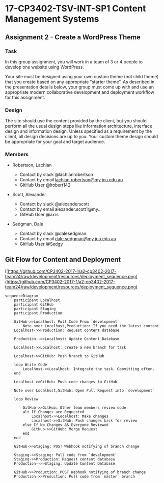 # 17-CP3402-TSV-INT-SP1 Content Management Systems

## Assignment 2 - Create a WordPress Theme

### Task

In this group assignment, you will work in a team of 3 or 4 people to develop one website using WordPress.

Your site must be designed using your own custom theme (not child theme) that you create based on any
appropriate “starter theme”. As described in the presentation details below, your group must come up with
and use an appropriate modern collaborative development and deployment workflow for this assignment.

### Design

The site should use the content provided by the client, but you should perform all the usual design steps like
information architecture, interface design and information design. Unless specified as a requirement by the
client, all design decisions are up to you. Your custom theme design should be appropriate for your goal and
target audience.


### Members

* Robertson, Lachlan
  * Contact by slack @lachlanrobertson
  * Contact by email lachlan.robertson@my.jcu.edu.au
  * GitHub User @lrobert142

* Scott, Alexander
  * Contact by slack @alexanderscott
  * Contact by email alexander.scott1@my...
  * GitHub User @axrs

* Sedgman, Dale
  * Contact by slack @dalesedgman
  * Contact by email dale.sedgman@my.jcu.edu.au
  * GitHub User @Sedgy

## Git Flow for Content and Deployment

![https://github.com/CP3402-2017-1/a2-cp3402-2017-team24/raw/development/resources/deployment_sequence.png](https://github.com/CP3402-2017-1/a2-cp3402-2017-team24/raw/development/resources/deployment_sequence.png)

```
sequenceDiagram
    participant Localhost
    participant GitHub
    participant Staging
    participant Production

    GitHub->>Localhost: Pull Code From `development`
        Note over Localhost,Production: If you need the latest content
    Localhost->>Production: Request content database

    Production-->>Localhost: Update Content Database

    Localhost->>Localhost: Create a new branch for task

    Localhost->>GitHub: Push branch to GitHub

    loop Write Code
        Localhost->>Localhost: Integrate the task. Committing often.
    end

    Localhost->>GitHub: Push code changes to GitHub

    Note over Localhost,GitHub: Open Pull Request into `development`

    loop Review

        GitHub->>GitHub: Other team members review code
        alt If Changes are Requested
            Localhost->>Localhost: Make changes
            Localhost->>GitHub: Push changes back for review
        else If No Changes && Everyone Reviewed
            GitHub->>GitHub: Merge Request
        end
    end

    GitHub->>Staging: POST Webhook notifying of branch change
 
    Staging->>Staging: Pull code from `development`
    Staging->>Production: Request content database
    Production-->>Staging: Update Content Database
    
    GitHub->>Production: POST Webhook notifying of branch change
    Production->>Production: Pull code from `master` branch
```
